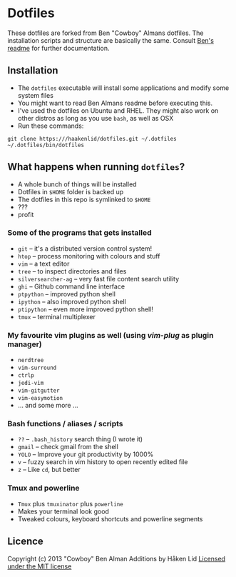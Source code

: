# Dotfiles
These dotfiles are forked from Ben "Cowboy" Almans dotfiles. The installation
scripts and structure are basically the same. Consult
[Ben's readme](https://github.com/cowboy/dotfiles/blob/master/README.md)
for further documentation.

## Installation
* The `dotfiles` executable will install some applications and modify some
  system files
* You might want to read Ben Almans readme before executing this.
* I've used the dotfiles on Ubuntu and RHEL. They might also work on other
  distros as long as you use `bash`, as well as OSX
* Run these commands:
```
git clone https:///haakenlid/dotfiles.git ~/.dotfiles
~/.dotfiles/bin/dotfiles
```

## What happens when running `dotfiles`?
* A whole bunch of things will be installed
* Dotfiles in `$HOME` folder is backed up
* The dotfiles in this repo is symlinked to `$HOME`
* ???
* profit

### Some of the programs that gets installed
* `git` – it's a distributed version control system!
* `htop` – process monitoring with colours and stuff
* `vim` – a text editor
* `tree` – to inspect directories and files
* `silversearcher-ag` – very fast file content search utility
* `ghi` – Github command line interface
* `ptpython` – improved python shell
* `ipython` – also improved python shell
* `ptipython` – even more improved python shell!
* `tmux` – terminal multiplexer

### My favourite vim plugins as well (using _vim-plug_ as plugin manager)
* `nerdtree`
* `vim-surround`
* `ctrlp`
* `jedi-vim`
* `vim-gitgutter`
* `vim-easymotion`
* ... and some more ...

### Bash functions / aliases / scripts
* `??` – `.bash_history` search thing (I wrote it)
* `gmail` – check gmail from the shell
* `YOLO` – Improve your git productivity by 1000%
* `v` – fuzzy search in vim history to open recently edited file
* `z` – Like `cd`, but better

### Tmux and powerline
* `Tmux` plus `tmuxinator` plus `powerline`
* Makes your terminal look good
* Tweaked colours, keyboard shortcuts and powerline segments

## Licence
Copyright (c) 2013 "Cowboy" Ben Alman
Additions by Håken Lid
[Licensed under the MIT license](/LICENCE-MIT)

